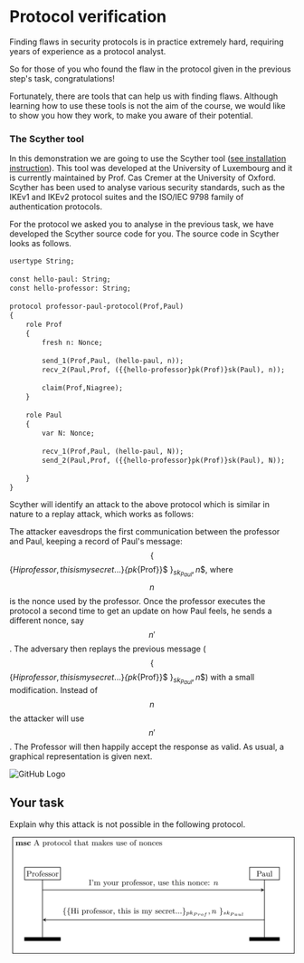 # Protocol verification

 Finding flaws in security protocols is in practice extremely hard, requiring years of experience as a protocol analyst.
 
 So for those of you who found the flaw in the protocol given in the previous step's task, congratulations!
 
  Fortunately, there are tools that can help us with finding flaws. Although learning how to use these tools is not the aim of the course, we would like to show you how they work, to make you aware of their potential. 

### The Scyther tool 

In this demonstration we are going to use the Scyther tool ([see installation instruction](https://www.cs.ox.ac.uk/people/cas.cremers/scyther/install-generic.html)). This tool was developed at the University of Luxembourg and it is currently maintained by Prof. Cas Cremer at the University of Oxford. Scyther has been used to analyse various security standards, such as the IKEv1 and IKEv2 protocol suites and the ISO/IEC 9798 family of authentication protocols. 

For the protocol we asked you to analyse in the previous task, we have developed the Scyther source code for you. The source code in Scyther looks as follows.

```
usertype String;

const hello-paul: String;
const hello-professor: String;

protocol professor-paul-protocol(Prof,Paul)
{
	role Prof
	{
		fresh n: Nonce;
		
		send_1(Prof,Paul, (hello-paul, n));
		recv_2(Paul,Prof, ({{hello-professor}pk(Prof)}sk(Paul), n));

		claim(Prof,Niagree);
	}	
	
	role Paul
	{
		var N: Nonce;
		
		recv_1(Prof,Paul, (hello-paul, N));
		send_2(Paul,Prof, ({{hello-professor}pk(Prof)}sk(Paul), N));

	}
}
```

Scyther will identify an attack to the above protocol which is similar in nature to a replay attack, which works as follows:

 The attacker eavesdrops the first communication between the professor and Paul, keeping a record of Paul's message: $$\{$$\{$Hi professor, this is my secret...$\}_{pk_{Prof}}$ $\}_{sk_{Paul}}, n$$, where $$n$$ is the nonce used by the professor. Once the professor executes the protocol a second time to get an update on how Paul feels, he sends a different nonce, say $$n'$$. The adversary then replays the previous message ($$\{$$\{$Hi professor, this is my secret...$\}_{pk_{Prof}}$ $\}_{sk_{Paul}}, n$$) with a small modification. Instead of $$n$$ the attacker will use $$n'$$. The Professor will then happily accept the response as valid. As usual, a graphical representation is given next. 

![GitHub Logo](./images/msc-charts/replay-attack-protocol-with-nonces.jpg)

## Your task

Explain why this attack is not possible in the following protocol.

![GitHub Logo](./images/msc-charts/secure-protocol-with-nonces.jpg)

